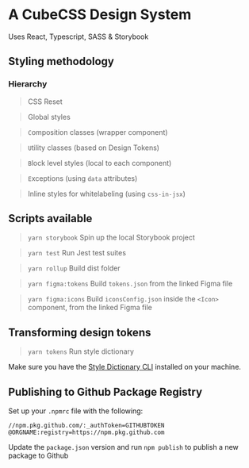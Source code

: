 # A CubeCSS Design System

Uses React, Typescript, SASS & Storybook

## Styling methodology

### Hierarchy

> CSS Reset

> Global styles

> `C`omposition classes (wrapper component)

> `U`tility classes (based on Design Tokens)

> `B`lock level styles (local to each component)

> `E`xceptions (using `data` attributes)

> Inline styles for whitelabeling (using `css-in-jsx`)

## Scripts available

> `yarn storybook` Spin up the local Storybook project

> `yarn test` Run Jest test suites

> `yarn rollup` Build dist folder

> `yarn figma:tokens` Build `tokens.json` from the linked Figma file

> `yarn figma:icons` Build `iconsConfig.json` inside the `<Icon>` component, from the linked Figma file

## Transforming design tokens

> `yarn tokens` Run style dictionary

Make sure you have the [Style Dictionary CLI](https://amzn.github.io/style-dictionary/#/quick_start?id=installation) installed on your machine.

## Publishing to Github Package Registry

Set up your `.npmrc` file with the following:

```
//npm.pkg.github.com/:_authToken=GITHUBTOKEN
@ORGNAME:registry=https://npm.pkg.github.com

```

Update the `package.json` version and run `npm publish` to publish a new package to Github
